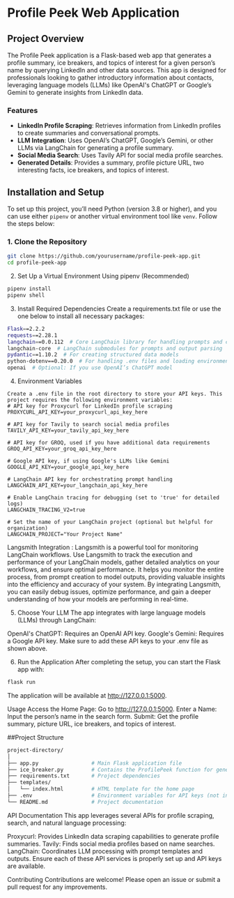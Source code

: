 # Profile Peek Web Application

## Project Overview

The Profile Peek application is a Flask-based web app that generates a profile summary, ice breakers, and topics of interest for a given person’s name by querying LinkedIn and other data sources. This app is designed for professionals looking to gather introductory information about contacts, leveraging language models (LLMs) like OpenAI's ChatGPT or Google’s Gemini to generate insights from LinkedIn data.

### Features
- **LinkedIn Profile Scraping**: Retrieves information from LinkedIn profiles to create summaries and conversational prompts.
- **LLM Integration**: Uses OpenAI’s ChatGPT, Google’s Gemini, or other LLMs via LangChain for generating a profile summary.
- **Social Media Search**: Uses Tavily API for social media profile searches.
- **Generated Details**: Provides a summary, profile picture URL, two interesting facts, ice breakers, and topics of interest.

## Installation and Setup

To set up this project, you’ll need Python (version 3.8 or higher), and you can use either `pipenv` or another virtual environment tool like `venv`. Follow the steps below:

### 1. Clone the Repository

```bash
git clone https://github.com/yourusername/profile-peek-app.git
cd profile-peek-app
```

2. Set Up a Virtual Environment
Using pipenv (Recommended)

```bash
pipenv install
pipenv shell
```
3. Install Required Dependencies
Create a requirements.txt file or use the one below to install all necessary packages:
```bash
Flask==2.2.2
requests==2.28.1
langchain==0.0.112  # Core LangChain library for handling prompts and chains
langchain-core  # LangChain submodules for prompts and output parsing
pydantic==1.10.2  # For creating structured data models
python-dotenv==0.20.0  # For handling .env files and loading environment variables
openai  # Optional: If you use OpenAI’s ChatGPT model
```
4. Environment Variables
```
Create a .env file in the root directory to store your API keys. This project requires the following environment variables:
# API key for Proxycurl for LinkedIn profile scraping
PROXYCURL_API_KEY=your_proxycurl_api_key_here

# API key for Tavily to search social media profiles
TAVILY_API_KEY=your_tavily_api_key_here

# API key for GROQ, used if you have additional data requirements
GROQ_API_KEY=your_groq_api_key_here

# Google API key, if using Google's LLMs like Gemini
GOOGLE_API_KEY=your_google_api_key_here

# LangChain API key for orchestrating prompt handling
LANGCHAIN_API_KEY=your_langchain_api_key_here

# Enable LangChain tracing for debugging (set to 'true' for detailed logs)
LANGCHAIN_TRACING_V2=true

# Set the name of your LangChain project (optional but helpful for organization)
LANGCHAIN_PROJECT="Your Project Name"
```
Langsmith Integration :
Langsmith is a powerful tool for monitoring LangChain workflows. Use Langsmith to track the execution and performance of your LangChain models, gather detailed analytics on your workflows, and ensure optimal performance. It helps you monitor the entire process, from prompt creation to model outputs, providing valuable insights into the efficiency and accuracy of your system. By integrating Langsmith, you can easily debug issues, optimize performance, and gain a deeper understanding of how your models are performing in real-time.

5. Choose Your LLM
The app integrates with large language models (LLMs) through LangChain:

OpenAI's ChatGPT: Requires an OpenAI API key.
Google's Gemini: Requires a Google API key.
Make sure to add these API keys to your .env file as shown above.

6. Run the Application
After completing the setup, you can start the Flask app with:
```bash
flask run
```

The application will be available at http://127.0.0.1:5000.

Usage
Access the Home Page: Go to http://127.0.0.1:5000.
Enter a Name: Input the person’s name in the search form.
Submit: Get the profile summary, picture URL, ice breakers, and topics of interest.

##Project Structure
```bash
project-directory/
│
├── app.py                 # Main Flask application file
├── ice_breaker.py         # Contains the ProfilePeek function for generating profile summaries
├── requirements.txt       # Project dependencies
├── templates/
│   └── index.html         # HTML template for the home page
├── .env                   # Environment variables for API keys (not included in version control)
└── README.md              # Project documentation
```

API Documentation
This app leverages several APIs for profile scraping, search, and natural language processing:

Proxycurl: Provides LinkedIn data scraping capabilities to generate profile summaries.
Tavily: Finds social media profiles based on name searches.
LangChain: Coordinates LLM processing with prompt templates and outputs.
Ensure each of these API services is properly set up and API keys are available.

Contributing
Contributions are welcome! Please open an issue or submit a pull request for any improvements.
